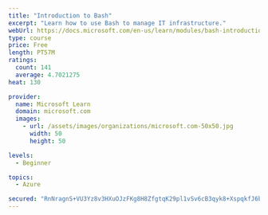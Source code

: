 ```yaml
---
title: "Introduction to Bash"
excerpt: "Learn how to use Bash to manage IT infrastructure."
webUrl: https://docs.microsoft.com/en-us/learn/modules/bash-introduction/
type: course
price: Free
length: PT57M
ratings:
  count: 141
  average: 4.7021275
heat: 130

provider:
  name: Microsoft Learn
  domain: microsoft.com
  images:
    - url: /assets/images/organizations/microsoft.com-50x50.jpg
      width: 50
      height: 50

levels:
  - Beginner

topics:
  - Azure

secured: "RnNragnS+VU3Yz8v3HXuOJzFKg8H8ZfgtqK29pl1vSv6cB3qyk8+XspqkfJ6bbMn16ddUo5vDvFcULWsKeHZNrzhiS1i/dobII/1V3SYWRI7msUqFjCNkViidOzr+9ttZSx7K8cmvvT+mFT3ZruXkt2vjmOUohvmd5Hp1rRaqNXeV2Bcc6QA74aXGfNkIW0aowM8adU7BG/+3qWfbm/e9ykxj4HQqwSfGd8g1vq46hGIUYEqDbAaezz/xIBg1uNOS71di/yK+3FcRRUp81W7HB88eVgmkBENZjlG3wnOu3FVAMU4IGc9twSgJ0s5mY3ZygLMyZHmEXSWC8Xfpwx6V5bRm2opicXuETQz5gbh9OguC5DUW7dOjX2Z7MswFIWMah/AHswDL8PHAJ33ATWs3SQuEbiE7SYk/SKhWXd+vvk=;XDFJYhzn7w6LhESm8HiyyA=="
---
```



